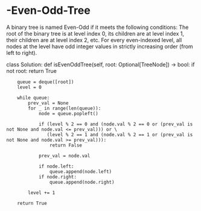 # -Even-Odd-Tree
A binary tree is named Even-Odd if it meets the following conditions:  The root of the binary tree is at level index 0, its children are at level index 1, their children are at level index 2, etc. For every even-indexed level, all nodes at the level have odd integer values in strictly increasing order (from left to right). 

class Solution:
    def isEvenOddTree(self, root: Optional[TreeNode]) -> bool:
        if not root:
            return True

        queue = deque([root])
        level = 0

        while queue:
            prev_val = None  
            for _ in range(len(queue)):
                node = queue.popleft()

                if (level % 2 == 0 and (node.val % 2 == 0 or (prev_val is not None and node.val <= prev_val))) or \
                   (level % 2 == 1 and (node.val % 2 == 1 or (prev_val is not None and node.val >= prev_val))):
                    return False

                prev_val = node.val

                if node.left:
                    queue.append(node.left)
                if node.right:
                    queue.append(node.right)

            level += 1

        return True
